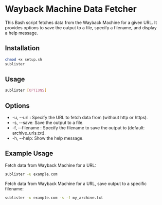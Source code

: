 # Wayback Machine Data Fetcher

This Bash script fetches data from the Wayback Machine for a given URL. It provides options to save the output to a file, specify a filename, and display a help message.
## Installation
```bash
chmod +x setup.sh
sublister
```
## Usage

```bash
sublister [OPTIONS]
```
## Options
+ -u, --url <URL>: Specify the URL to fetch data from (without http or https).
+ -s, --save: Save the output to a file.
+ -f, --filename <FILE>: Specify the filename to save the output to (default: archive_urls.txt).
+ -h, --help: Show the help message.

## Example Usage

Fetch data from Wayback Machine for a URL:

```bash
sublister -u example.com
```
Fetch data from Wayback Machine for a URL, save output to a specific filename:
```bash
sublister -u example.com -s -f my_archive.txt
```
